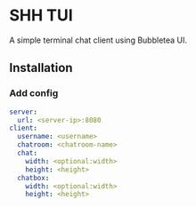 # SHH TUI
A simple terminal chat client using Bubbletea UI.

## Installation

### Add config
```yaml
server:
  url: <server-ip>:8080
client:
  username: <username> 
  chatroom: <chatroom-name> 
  chat:
    width: <optional:width>
    height: <height>
  chatbox:
    width: <optional:width>
    height: <height>
```


